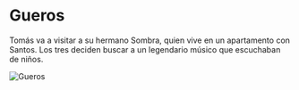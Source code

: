 # Gueros

Tomás va a visitar a su hermano Sombra, quien vive en un apartamento con Santos. Los tres deciden buscar a un legendario músico que escuchaban de niños.

![Gueros](https://pics.filmaffinity.com/G_eros-622939294-large.jpg)